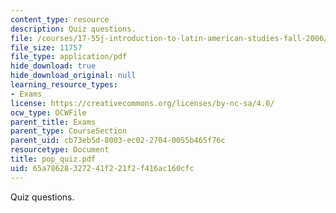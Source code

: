```yaml
---
content_type: resource
description: Quiz questions.
file: /courses/17-55j-introduction-to-latin-american-studies-fall-2006/65a78628327241f221f2f416ac160cfc_pop_quiz.pdf
file_size: 11757
file_type: application/pdf
hide_download: true
hide_download_original: null
learning_resource_types:
- Exams
license: https://creativecommons.org/licenses/by-nc-sa/4.0/
ocw_type: OCWFile
parent_title: Exams
parent_type: CourseSection
parent_uid: cb73eb5d-8003-ec02-2704-0055b465f76c
resourcetype: Document
title: pop_quiz.pdf
uid: 65a78628-3272-41f2-21f2-f416ac160cfc
---
```

Quiz questions.